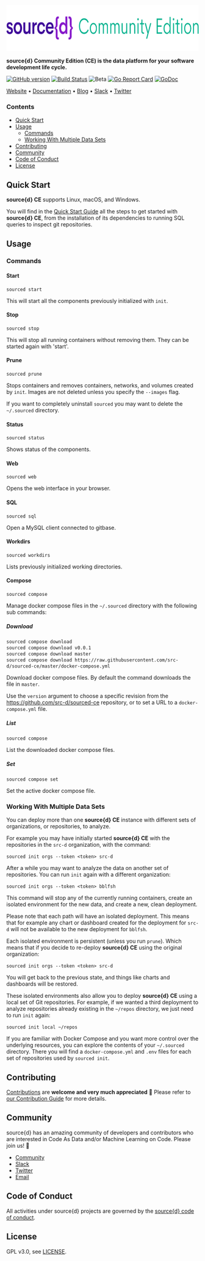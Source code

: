 <a href="https://www.sourced.tech">
  <img src="docs/assets/sourced-community-edition.png" alt="source{d} Community Edition (CE)" height="120px" />
</a>

**source{d} Community Edition (CE) is the data platform for your software development life cycle.**

[![GitHub version](https://badge.fury.io/gh/src-d%2Fsourced-ce.svg)](https://github.com/src-d/sourced-ce/releases)
[![Build Status](https://travis-ci.com/src-d/sourced-ce.svg?branch=master)](https://travis-ci.com/src-d/sourced-ce)
![Beta](https://svg-badge.appspot.com/badge/stability/beta?color=D6604A)
[![Go Report Card](https://goreportcard.com/badge/github.com/src-d/sourced-ce)](https://goreportcard.com/report/github.com/src-d/sourced-ce)
[![GoDoc](https://godoc.org/github.com/src-d/sourced-ce?status.svg)](https://godoc.org/github.com/src-d/sourced-ce)

[Website](https://www.sourced.tech) •
[Documentation](https://docs.sourced.tech/community-edition) •
[Blog](https://blog.sourced.tech) •
[Slack](http://bit.ly/src-d-community) •
[Twitter](https://twitter.com/sourcedtech)


### Contents

- [Quick Start](#quick-start)
- [Usage](#usage)
  - [Commands](#commands)
  - [Working With Multiple Data Sets](#working-with-multiple-data-sets)
- [Contributing](#contributing)
- [Community](#community)
- [Code of Conduct](#code-of-conduct)
- [License](#license)

## Quick Start

**source{d} CE** supports Linux, macOS, and Windows.

You will find in the [Quick Start Guide](docs/quickstart/README.md) all the steps to get started with **source{d} CE**, from the installation of its dependencies to running SQL queries to inspect git repositories.


## Usage

### Commands

#### Start

```
sourced start
```

This will start all the components previously initialized with `init`.

#### Stop

```
sourced stop
```

This will stop all running containers without removing them. They can be started again with 'start'.

#### Prune

```
sourced prune
```

Stops containers and removes containers, networks, and volumes created by `init`.
Images are not deleted unless you specify the `--images` flag.

If you want to completely uninstall `sourced` you may want to delete the `~/.sourced` directory.

#### Status

```
sourced status
```

Shows status of the components.

#### Web

```
sourced web
```

Opens the web interface in your browser.

#### SQL

```
sourced sql
```

Open a MySQL client connected to gitbase.

#### Workdirs

```
sourced workdirs
```

Lists previously initialized working directories.

#### Compose

```
sourced compose
```

Manage docker compose files in the `~/.sourced` directory with the following sub commands:

##### Download

```
sourced compose download
sourced compose download v0.0.1
sourced compose download master
sourced compose download https://raw.githubusercontent.com/src-d/sourced-ce/master/docker-compose.yml
```

Download docker compose files. By default the command downloads the file in `master`.

Use the `version` argument to choose a specific revision from the https://github.com/src-d/sourced-ce repository, or to set a URL to a `docker-compose.yml` file.

##### List

```
sourced compose
```

List the downloaded docker compose files.

##### Set

```
sourced compose set
```

Set the active docker compose file.

### Working With Multiple Data Sets

You can deploy more than one **source{d} CE** instance with different sets of organizations, or repositories, to analyze.

For example you may have initially started **source{d} CE** with the repositories in the `src-d` organization, with the command:
```
sourced init orgs --token <token> src-d
```

After a while you may want to analyze the data on another set of repositories. You can run `init` again with a different organization:
```
sourced init orgs --token <token> bblfsh
```

This command will stop any of the currently running containers, create an isolated environment for the new data, and create a new, clean deployment.

Please note that each path will have an isolated deployment. This means that for example any chart or dashboard created for the deployment for `src-d` will not be available to the new deployment for `bblfsh`.

Each isolated environment is persistent (unless you run `prune`). Which means that if you decide to re-deploy **source{d} CE** using the original organization:
```
sourced init orgs --token <token> src-d
```

You will get back to the previous state, and things like charts and dashboards will be restored.

These isolated environments also allow you to deploy **source{d} CE** using a local set of Git repositories. For example, if we wanted a third deployment to analyze repositories already existing in the `~/repos` directory, we just need to run `init` again:

```
sourced init local ~/repos
```

If you are familiar with Docker Compose and you want more control over the underlying resources, you can explore the contents of your `~/.sourced` directory. There you will find a `docker-compose.yml` and `.env` files for each set of repositories used by `sourced init`.


## Contributing

[Contributions](https://github.com/src-d/sourced-ce/issues) are **welcome and very much appreciated** 🙌
Please refer to [our Contribution Guide](docs/CONTRIBUTING.md) for more details.


## Community

source{d} has an amazing community of developers and contributors who are interested in Code As Data and/or Machine Learning on Code. Please join us! 👋

- [Community](https://sourced.tech/community/)
- [Slack](http://bit.ly/src-d-community)
- [Twitter](https://twitter.com/sourcedtech)
- [Email](mailto:hello@sourced.tech)


## Code of Conduct

All activities under source{d} projects are governed by the
[source{d} code of conduct](https://github.com/src-d/guide/blob/master/.github/CODE_OF_CONDUCT.md).


## License

GPL v3.0, see [LICENSE](LICENSE.md).
